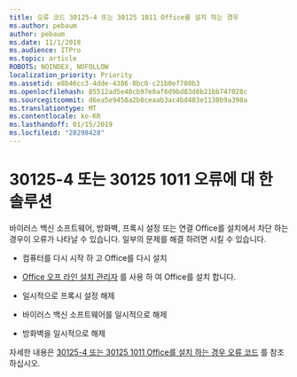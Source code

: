```yaml
---
title: 오류 코드 30125-4 또는 30125 1011 Office를 설치 하는 경우
ms.author: pebaum
author: pebaum
ms.date: 11/1/2018
ms.audience: ITPro
ms.topic: article
ROBOTS: NOINDEX, NOFOLLOW
localization_priority: Priority
ms.assetid: e8b46cc3-4dde-4386-8bc0-c21b0ef708b3
ms.openlocfilehash: 85512ad5e40cb97e8af6d9bd83d8b21bb747028c
ms.sourcegitcommit: d6ea5e9458a2b8ceaab3ac4bd483e1130b9a398a
ms.translationtype: MT
ms.contentlocale: ko-KR
ms.lasthandoff: 01/15/2019
ms.locfileid: "28298428"
---
```

# <a name="solutions-for-error-30125-4-or-30125-1011"></a>30125-4 또는 30125 1011 오류에 대 한 솔루션

바이러스 백신 소프트웨어, 방화벽, 프록시 설정 또는 연결 Office를 설치에서 차단 하는 경우이 오류가 나타날 수 있습니다. 일부의 문제를 해결 하려면 시킬 수 있습니다.
  
- 컴퓨터를 다시 시작 하 고 Office를 다시 설치
    
- [Office 오프 라인 설치 관리자](https://support.office.com/article/f0a85fe7-118f-41cb-a791-d59cef96ad1c.aspx) 를 사용 하 여 Office를 설치 합니다.
    
- 일시적으로 프록시 설정 해제
    
- 바이러스 백신 소프트웨어를 일시적으로 해제
    
- 방화벽을 일시적으로 해제
    
자세한 내용은 [30125-4 또는 30125 1011 Office를 설치 하는 경우 오류 코드](https://support.office.com/article/7bfabec6-76be-4cde-880e-819a9c569612.aspx) 를 참조 하십시오.
  

